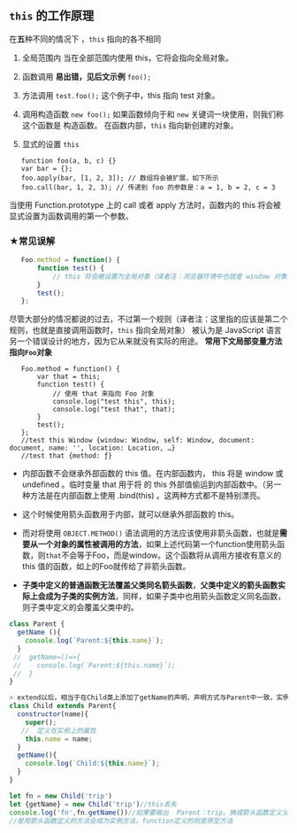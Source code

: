 ## `this` 的工作原理
 在**五**种不同的情况下 ，`this` 指向的各不相同
 
 1. 全局范围内
 当在全部范围内使用 this，它将会指向全局对象。

 2. 函数调用
 **易出错，见后文示例**
 ```foo();```

 3. 方法调用
 ```test.foo();```
 这个例子中，this 指向 test 对象。

 4. 调用构造函数
 ```new foo();```
 如果函数倾向于和 `new` 关键词一块使用，则我们称这个函数是 构造函数。 在函数内部，`this` 指向新创建的对象。

 5. 显式的设置 `this`
 ```
    function foo(a, b, c) {}                  
    var bar = {};
    foo.apply(bar, [1, 2, 3]); // 数组将会被扩展，如下所示
    foo.call(bar, 1, 2, 3); // 传递到 foo 的参数是：a = 1, b = 2, c = 3
 ```
 当使用 Function.prototype 上的 call 或者 apply 方法时，函数内的 this 将会被 显式设置为函数调用的第一个参数。

 ### ★常见误解
 ```javascript
    Foo.method = function() {
        function test() {
            // this 将会被设置为全局对象（译者注：浏览器环境中也就是 window 对象）
        }
        test();
    };
 ```
 尽管大部分的情况都说的过去，不过第一个规则（译者注：这里指的应该是第二个规则，也就是直接调用函数时，`this` 指向全局对象） 被认为是 JavaScript 语言另一个错误设计的地方，因为它从来就没有实际的用途。
 **常用下文局部变量方法指向`Foo`对象**
 ```
    Foo.method = function() {
        var that = this;
        function test() {
            // 使用 that 来指向 Foo 对象
            console.log("test this", this);
            console.log("test that", that);
        }
        test();
    };
    //test this Window {window: Window, self: Window, document: document, name: '', location: Location, …}
    //test that {method: ƒ}
 ```
 * 内部函数不会继承外部函数的 this 值。在内部函数内， this 将是 window 或 undefined 。临时变量 that 用于将 的 this 外部值偷运到内部函数中。（另一种方法是在内部函数上使用 .bind(this) 。这两种方式都不是特别漂亮。
 
 * 这个时候使用箭头函数用于内部，就可以继承外部函数的 this。
 * 而对将使用 `OBJECT.METHOD()` 语法调用的方法应该使用非箭头函数，也就是**需要从一个对象的属性被调用的方法**，如果上述代码第一个function使用箭头函数，则`that`不会等于Foo，而是window。这个函数将从调用方接收有意义的 this 值的函数，如上的Foo就传给了非箭头函数。

* **子类中定义的普通函数无法覆盖父类同名箭头函数**，**父类中定义的箭头函数实际上会成为子类的实例方法**，同样，如果子类中也用箭头函数定义同名函数，则子类中定义的会覆盖父类中的。
 ```javascript
 class Parent {
   getName (){
     console.log(`Parent:${this.name}`);
   }
  //  getName=()=>{
  //    console.log(`Parent:${this.name}`);
  //  }
 }

 > extend以后，相当于在Child类上添加了getName的声明，声明方式与Parent中一致，实例调用getName时**实例方法“屏蔽”了原型方法**
 class Child extends Parent{
   constructor(name){
     super();
    //  定义在实例上的属性
     this.name = name;
   }
   getName(){
     console.log(`Child:${this.name}`);
   }
 }

 let fn = new Child('trip')
 let {getName} = new Child('trip')//this丢失
 console.log('fn',fn.getName())//如果要输出  Parent：trip。换成箭头函数定义父的getName
 //是用箭头函数定义的方法会成为实例方法，function定义的则是原型方法
 ```

